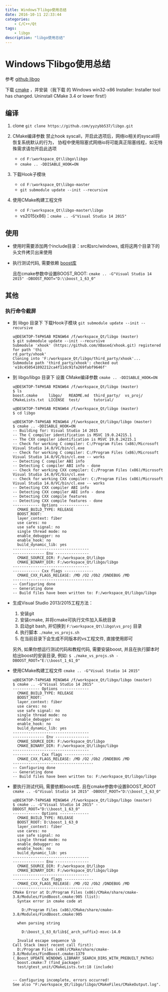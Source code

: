 ```yaml
---
title: Windows下libgo使用总结
date: 2016-10-11 22:33:44
categories:
	- C/C++/Qt
tags:
	- libgo
description: "libgo使用总结"
---
```


# Windows下libgo使用总结

参考 [github libgo](https://github.com/yyzybb537/libgo)


下载 [cmake](https://cmake.org/download/) ，并安装（我下载 的 Windows win32-x86 Installer: Installer tool has changed. Uninstall CMake 3.4 or lower first!）

## 编译

1. clone
    `git clone https://github.com/yyzybb537/libgo.git`
    
2. CMake编译参数
  	禁止hook syscall，开启此选项后，网络io相关的syscall将恢复系统默认的行为，
  	协程中使用阻塞式网络io将可能真正阻塞线程，如无特殊需求请勿开启此选项

    + `cd F:\workspace_Qt\libgo\libgo`
    + `cmake .. -DDISABLE_HOOK=ON`

3. 下载Hook子模块
    + `cd F:\workspace_Qt\libgo-master`
    + `git submodule update --init --recursive`

4. 使用CMake构建工程文件
    + `cd F:\workspace_Qt\libgo-master\libgo`
    + vs2015(x86)：`cmake .. -G"Visual Studio 14 2015"`

## 使用

+ 使用时需要添加两个include目录：src和src/windows, 或将这两个目录下的头文件拷贝出来使用
+ 执行测试代码, 需要依赖 [boost库](http://www.boost.org/) 

    且在cmake参数中设置BOOST_ROOT:
  	`cmake .. -G"Visual Studio 14 2015" -DBOOST_ROOT="D:\\boost_1_63_0"`


## 其他

### 执行命令截屏

+ 到 libgo 目录下 下载Hook子模块 `git submodule update --init --recursive`
	```
	u@DESKTOP-T4PHSAB MINGW64 /f/workspace_Qt/libgo (master)
	$ git submodule update --init --recursive
	Submodule 'xhook' (https://github.com/XBased/xhook.git) registered for path 'thi                                                                                                                                                 rd_party/xhook'
	Cloning into 'F:/workspace_Qt/libgo/third_party/xhook'...
	Submodule path 'third_party/xhook': checked out 'e18c450541892212ca4f11dc91fa269fabf9646f'
	```

+ 到 libgo/libgo 目录下 设置 CMake编译参数 `cmake .. -DDISABLE_HOOK=ON`
	```
	u@DESKTOP-T4PHSAB MINGW64 /f/workspace_Qt/libgo (master)
	$ ls
	boost.cmake     libgo/   README.md  third_party/  vs_proj/
	CMakeLists.txt  LICENSE  test/      tutorial/

	u@DESKTOP-T4PHSAB MINGW64 /f/workspace_Qt/libgo (master)
	$ cd libgo

	u@DESKTOP-T4PHSAB MINGW64 /f/workspace_Qt/libgo/libgo (master)
	$ cmake .. -DDISABLE_HOOK=ON
	-- Building for: Visual Studio 14 2015
	-- The C compiler identification is MSVC 19.0.24215.1
	-- The CXX compiler identification is MSVC 19.0.24215.1
	-- Check for working C compiler: C:/Program Files (x86)/Microsoft Visual Studio 14.0/VC/bin/cl.exe
	-- Check for working C compiler: C:/Program Files (x86)/Microsoft Visual Studio 14.0/VC/bin/cl.exe -- works
	-- Detecting C compiler ABI info
	-- Detecting C compiler ABI info - done
	-- Check for working CXX compiler: C:/Program Files (x86)/Microsoft Visual Studio 14.0/VC/bin/cl.exe
	-- Check for working CXX compiler: C:/Program Files (x86)/Microsoft Visual Studio 14.0/VC/bin/cl.exe -- works
	-- Detecting CXX compiler ABI info
	-- Detecting CXX compiler ABI info - done
	-- Detecting CXX compile features
	-- Detecting CXX compile features - done
	------------ Options -------------
	  CMAKE_BUILD_TYPE: RELEASE
	  BOOST_ROOT:
	  layer_context: fiber
	  use cares: no
	  use safe signal: no
	  single thread mode: no
	  enable_debugger: no
	  enable_hook: no
	  build_dynamic_lib: yes
	----------------------------------
	-------------- Env ---------------
	  CMAKE_SOURCE_DIR: F:/workspace_Qt/libgo
	  CMAKE_BINARY_DIR: F:/workspace_Qt/libgo/libgo
	----------------------------------
	------------ Cxx flags -------------
	  CMAKE_CXX_FLAGS_RELEASE: /MD /O2 /Ob2 /DNDEBUG /MD
	------------------------------------
	-- Configuring done
	-- Generating done
	-- Build files have been written to: F:/workspace_Qt/libgo/libgo
	```

+ 生成Visual Studio 2013/2015工程方法：

    1. 安装git
    2. 安装cmake, 并将cmake可执行文件加入系统目录
    3. 启动git bash, 并切换到 `F:\workspace_Qt\libgo\vs_proj` 目录
    4. 执行脚本  `./make_vs_projs.sh`
    5. 在当前目录下会生成不同版本的vs工程文件, 直接使用即可

    另外, 如果你想运行测试代码和教程代码, 需要安装boost,
    并且在执行脚本时给出boost的安装目录, 例如:
    `$ ./make_vs_projs.sh -DBOOST_ROOT="E:\\boost_1_61_0"`

+ 使用CMake构建工程文件 `cmake .. -G"Visual Studio 14 2015"`
	```
	u@DESKTOP-T4PHSAB MINGW64 /f/workspace_Qt/libgo/libgo (master)
	$ cmake .. -G"Visual Studio 14 2015"
	------------ Options -------------
	  CMAKE_BUILD_TYPE: RELEASE
	  BOOST_ROOT:
	  layer_context: fiber
	  use cares: no
	  use safe signal: no
	  single thread mode: no
	  enable_debugger: no
	  enable_hook: no
	  build_dynamic_lib: yes
	----------------------------------
	-------------- Env ---------------
	  CMAKE_SOURCE_DIR: F:/workspace_Qt/libgo
	  CMAKE_BINARY_DIR: F:/workspace_Qt/libgo/libgo
	----------------------------------
	------------ Cxx flags -------------
	  CMAKE_CXX_FLAGS_RELEASE: /MD /O2 /Ob2 /DNDEBUG /MD
	------------------------------------
	-- Configuring done
	-- Generating done
	-- Build files have been written to: F:/workspace_Qt/libgo/libgo
	```

+ 要执行测试代码, 需要依赖boost库. 且在cmake参数中设置BOOST_ROOT `cmake .. -G"Visual Studio 14 2015" -DBOOST_ROOT="D:\\boost_1_63_0"`
	```
	u@DESKTOP-T4PHSAB MINGW64 /f/workspace_Qt/libgo/libgo (master)
	$ cmake .. -G"Visual Studio 14 2015" -DBOOST_ROOT="D:\\boost_1_63_0"
	------------ Options -------------
	  CMAKE_BUILD_TYPE: RELEASE
	  BOOST_ROOT: D:\boost_1_63_0
	  layer_context: fiber
	  use cares: no
	  use safe signal: no
	  single thread mode: no
	  enable_debugger: no
	  enable_hook: no
	  build_dynamic_lib: yes
	----------------------------------
	-------------- Env ---------------
	  CMAKE_SOURCE_DIR: F:/workspace_Qt/libgo
	  CMAKE_BINARY_DIR: F:/workspace_Qt/libgo/libgo
	----------------------------------
	------------ Cxx flags -------------
	  CMAKE_CXX_FLAGS_RELEASE: /MD /O2 /Ob2 /DNDEBUG /MD
	------------------------------------
	CMake Error at D:/Program Files (x86)/CMake/share/cmake-3.8/Modules/FindBoost.cmake:905 (list):
	  Syntax error in cmake code at

	    D:/Program Files (x86)/CMake/share/cmake-3.8/Modules/FindBoost.cmake:905

	  when parsing string

	    D:\boost_1_63_0/lib${_arch_suffix}-msvc-14.0

	  Invalid escape sequence \b
	Call Stack (most recent call first):
	  D:/Program Files (x86)/CMake/share/cmake-3.8/Modules/FindBoost.cmake:1379 (_Boost_UPDATE_WINDOWS_LIBRARY_SEARCH_DIRS_WITH_PREBUILT_PATHS)
	  boost.cmake:7 (find_package)
	  test/gtest_unit/CMakeLists.txt:18 (include)


	-- Configuring incomplete, errors occurred!
	See also "F:/workspace_Qt/libgo/libgo/CMakeFiles/CMakeOutput.log".
	```
